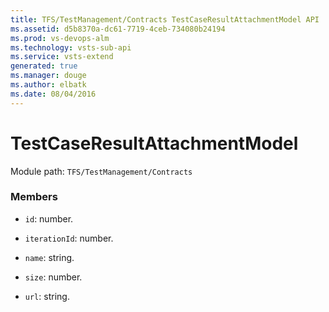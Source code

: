 ```yaml
---
title: TFS/TestManagement/Contracts TestCaseResultAttachmentModel API | Extensions for Visual Studio Team Services
ms.assetid: d5b8370a-dc61-7719-4ceb-734080b24194
ms.prod: vs-devops-alm
ms.technology: vsts-sub-api
ms.service: vsts-extend
generated: true
ms.manager: douge
ms.author: elbatk
ms.date: 08/04/2016
---
```


# TestCaseResultAttachmentModel

Module path: `TFS/TestManagement/Contracts`


### Members

* `id`: number. 

* `iterationId`: number. 

* `name`: string. 

* `size`: number. 

* `url`: string. 

